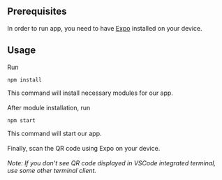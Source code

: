 ## Prerequisites

In order to run app, you need to have [Expo](https://play.google.com/store/apps/details?id=host.exp.exponent) installed on your device.

## Usage

Run
```
npm install
```
This command will install necessary modules for our app. <br>
<br>
After module installation, run
```
npm start
```
This command will start our app. <br>
<br>
Finally, scan the QR code using Expo on your device. <br>
<br>
*Note: If you don't see QR code displayed in VSCode integrated terminal, use some other terminal client.*
